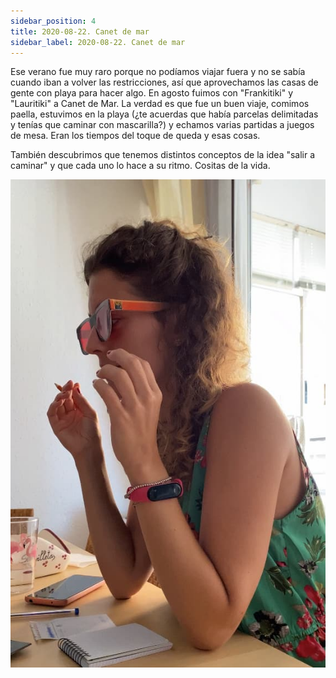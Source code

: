 ```yaml
---
sidebar_position: 4
title: 2020-08-22. Canet de mar
sidebar_label: 2020-08-22. Canet de mar
---
```


Ese verano fue muy raro porque no podíamos viajar fuera y no se sabía cuando iban a volver las restricciones, así que aprovechamos las casas de gente con playa para hacer algo. En agosto fuimos con "Frankitiki" y "Lauritiki" a Canet de Mar. La verdad es que fue un buen viaje, comimos paella, estuvimos en la playa (¿te acuerdas que había parcelas delimitadas y tenías que caminar con mascarilla?) y echamos varias partidas a juegos de mesa. Eran los tiempos del toque de queda y esas cosas.

También descubrimos que tenemos distintos conceptos de la idea "salir a caminar" y que cada uno lo hace a su ritmo. Cositas de la vida.

![Canet](./foto1.jpg)
